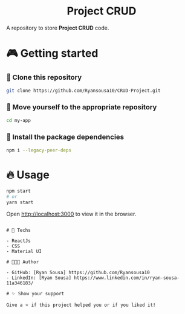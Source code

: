 <div align="center">
  <h1>Project CRUD</h1>
</div>

A repository to store **Project CRUD** code.


# 🎮 Getting started

<h3 style="font-size: 18px;">🧬 Clone this repository</h3>

```bash
git clone https://github.com/Ryansousa10/CRUD-Project.git
```

<h3 style="font-size: 18px;">📂 Move yourself to the appropriate repository</h3>

```bash
cd my-app
```

<h3 style="font-size: 18px;">🎉 Install the package dependencies</h3>

```bash
npm i --legacy-peer-deps

```

# 🔥 Usage

```bash
npm start
# or
yarn start
```

Open [http://localhost:3000](http://localhost:3000) to view it in the browser.
```

# 🚀 Techs

- ReactJs
- CSS
- Material UI

# 👨🏻‍💻 Author

- GitHub: [Ryan Sousa] https://github.com/Ryansousa10
- LinkedIn: [Ryan Sousa] https://www.linkedin.com/in/ryan-sousa-11a346183/

# ✨ Show your support

Give a ⭐ if this project helped you or if you liked it!
